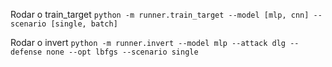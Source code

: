 Rodar o train_target
`
python -m runner.train_target --model [mlp, cnn] --scenario [single, batch]
`

Rodar o invert
`
python -m runner.invert --model mlp --attack dlg --defense none --opt lbfgs --scenario single
`